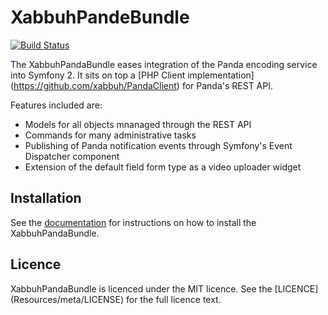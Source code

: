 XabbuhPandeBundle
=================

[![Build Status](https://secure.travis-ci.org/xabbuh/XabbuhPandaBundle.png?branch=master)](http://travis-ci.org/xabbuh/XabbuhPandaBundle)

The XabbuhPandaBundle eases integration of the Panda encoding service into
Symfony 2. It sits on top a [PHP Client implementation]
(https://github.com/xabbuh/PandaClient) for Panda's REST API.

Features included are:

- Models for all objects mnanaged through the REST API
- Commands for many administrative tasks
- Publishing of Panda notification events through Symfony's Event Dispatcher
  component
- Extension of the default field form type as a video uploader widget

Installation
------------

See the [documentation](Resources/doc/index.md) for instructions on how to
install the XabbuhPandaBundle.

Licence
-------

XabbuhPandaBundle is licenced under the MIT licence. See the [LICENCE]
(Resources/meta/LICENSE) for the full licence text.
